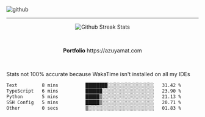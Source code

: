 ![github](https://media.discordapp.net/attachments/881363147364118528/1142610121697021952/background.png?width=1000&height=300)<br>
___
<p align="center">
  <img alt="Github Streak Stats" src="https://streak-stats.demolab.com?user=Azuyamat&theme=transparent&hide_border=true"/>
</p><br>
<p align="center">
      <strong>Portfolio</strong> https://azuyamat.com
</p><br>

Stats not 100% accurate because WakaTime isn't installed on all my IDEs
<!--START_SECTION:waka-->

```txt
Text         8 mins          ████████░░░░░░░░░░░░░░░░░   31.42 %
TypeScript   6 mins          ██████░░░░░░░░░░░░░░░░░░░   23.90 %
Python       5 mins          █████▒░░░░░░░░░░░░░░░░░░░   21.13 %
SSH Config   5 mins          █████▒░░░░░░░░░░░░░░░░░░░   20.71 %
Other        0 secs          ▒░░░░░░░░░░░░░░░░░░░░░░░░   01.83 %
```

<!--END_SECTION:waka-->
